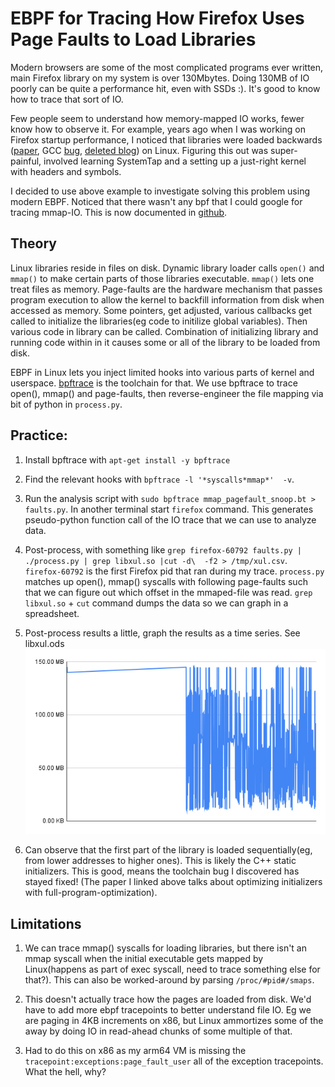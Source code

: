 # EBPF for Tracing How Firefox Uses Page Faults to Load Libraries

Modern browsers are some of the most complicated programs ever written, main Firefox library on my system is over 130Mbytes. Doing 130MB of IO poorly can be quite a performance hit, even with SSDs :). It's good to know how to trace that sort of IO.

Few people seem to understand how memory-mapped IO works, fewer know how to observe it. For example, years ago when I was working on Firefox startup performance, I noticed that libraries were loaded backwards ([paper](https://arxiv.org/pdf/1010.2196.pdf), GCC [bug](https://gcc.gnu.org/bugzilla/show_bug.cgi?id=46770), [deleted blog](https://news.ycombinator.com/item?id=1385994)) on Linux. Figuring this out was super-painful, involved learning SystemTap and a setting up a just-right kernel with headers and symbols.

I decided to use above example to investigate solving this problem using modern EBPF. Noticed that there wasn't any bpf that I could google for tracing mmap-IO. This is now documented in [github](https://github.com/tarasglek/bpftrace_pagefaults).

## Theory

Linux libraries reside in files on disk. Dynamic library loader calls `open()` and `mmap()` to make certain parts of those libraries executable. `mmap()` lets one treat files as memory. Page-faults are the hardware mechanism that passes program execution to allow the kernel to backfill information from disk when accessed as memory. Some pointers, get adjusted, various callbacks get called to initialize the libraries(eg code to initilize global variables). Then various code in library can be called. Combination of initializing library and running code within in it causes some or all of the library to be loaded from disk. 

EBPF in Linux lets you inject limited hooks into various parts of kernel and userspace. [bpftrace](https://github.com/iovisor/bpftrace) is the toolchain for that. We use bpftrace to trace open(), mmap() and page-faults, then reverse-engineer the file mapping via bit of python in `process.py`.


## Practice:

1. Install bpftrace with `apt-get install -y bpftrace` 

2. Find the relevant hooks with `bpftrace -l '*syscalls*mmap*'  -v`.

3. Run the analysis script with `sudo bpftrace mmap_pagefault_snoop.bt > faults.py`. In another terminal start `firefox` command. This generates pseudo-python function call of the IO trace that we can use to analyze data.

4. Post-process, with something like `grep firefox-60792 faults.py | ./process.py | grep libxul.so |cut -d\  -f2 > /tmp/xul.csv`. `firefox-60792` is the first Firefox pid that ran during my trace. `process.py` matches up open(), mmap() syscalls with following page-faults such that we can figure out which offset in the mmaped-file was read. `grep libxul.so` + `cut` command dumps the data so we can graph in a spreadsheet.

5. Post-process results a little, graph the results as a time series. See libxul.ods
![Look, ](https://github.com/tarasglek/bpftrace_pagefaults/blob/main/artifacts/chart.png?raw=true)

6. Can observe that the first part of the library is loaded sequentially(eg, from lower addresses to higher ones). This is likely the C++ static initializers. This is good, means the toolchain bug I discovered has stayed fixed! (The paper I linked above talks about optimizing initializers with full-program-optimization). 

## Limitations

1. We can trace mmap() syscalls for loading libraries, but there isn't an mmap syscall when the initial executable gets mapped by Linux(happens as part of exec syscall, need to trace something else for that?). This can also be worked-around by parsing `/proc/#pid#/smaps`.

2. This doesn't actually trace how the pages are loaded from disk. We'd have to add more ebpf tracepoints to better understand file IO. Eg we are paging in 4KB increments on x86, but Linux ammortizes some of the away by doing IO in read-ahead chunks of some multiple of that.

3. Had to do this on x86 as my arm64 VM is missing the `tracepoint:exceptions:page_fault_user` all of the exception tracepoints. What the hell, why?